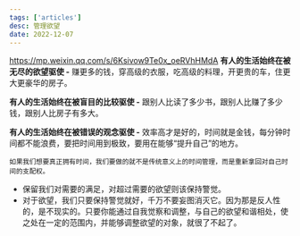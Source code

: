 ```yaml
---
tags: ['articles']
desc: 管理欲望
date: 2022-12-07
---
```

https://mp.weixin.qq.com/s/6Ksivow9Te0x_oeRVhHMdA
**有人的生活始终在被无尽的欲望驱使 -** 赚更多的钱，穿高级的衣服，吃高级的料理，开更贵的车，住更大更豪华的房子。

**有人的生活始终在被盲目的比较驱使 -** 跟别人比读了多少书，跟别人比赚了多少钱，跟别人比房子有多大。

**有人的生活始终在被错误的观念驱使 -** 效率高才是好的，时间就是金钱，每分钟时间都不能浪费，要把时间用到极致，要用在能够“提升自己”的地方。


	如果我们想要真正拥有时间，我们要做的就不是传统意义上的时间管理，而是重新拿回对自己时间的支配权。
- 保留我们对需要的满足，对超过需要的欲望则该保持警觉。
- 对于欲望，我们只要保持警觉就好，千万不要妄图消灭它。因为那是反人性的，是不现实的。只要你能通过自我觉察和调整，与自己的欲望和谐相处，使之处在一定的范围内，并能够调整欲望的对象，就很了不起了。
